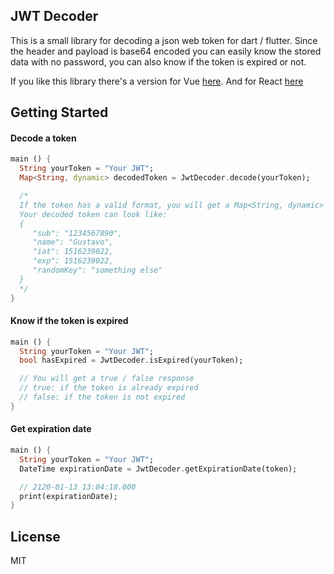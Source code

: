 ## JWT Decoder

This is a small library for decoding a json web token for dart / flutter. Since the header and payload is base64 encoded you can easily know the stored data with no password, you can also know if the token is expired or not.

If you like this library there's a version for Vue [here](https://github.com/gustavo0197/vue-easy-jwt). And for React [here](https://github.com/gustavo0197/react-jwt)

## Getting Started

#### Decode a token

```dart
main () {
  String yourToken = "Your JWT";
  Map<String, dynamic> decodedToken = JwtDecoder.decode(yourToken);

  /*
  If the token has a valid format, you will get a Map<String, dynamic>
  Your decoded token can look like:
  {
     "sub": "1234567890",
     "name": "Gustavo",
     "iat": 1516239022,
     "exp": 1516239022,
     "randomKey": "something else"
  }
  */
}
```

#### Know if the token is expired

```dart
main () {
  String yourToken = "Your JWT";
  bool hasExpired = JwtDecoder.isExpired(yourToken);

  // You will get a true / false response
  // true: if the token is already expired
  // false: if the token is not expired
}
```

#### Get expiration date

```dart
main () {
  String yourToken = "Your JWT";
  DateTime expirationDate = JwtDecoder.getExpirationDate(token);

  // 2120-01-13 13:04:18.000
  print(expirationDate);
}
```

## License

MIT
